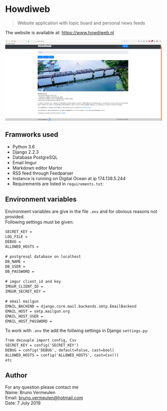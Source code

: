 # Howdiweb
>Website application with topic board and personal news feeds

The website is available at: https://www.howdiweb.nl  

![](howdiweb_screenshot.png)

## Framworks used
- Python 3.6
- Django 2.2.3
- Database PostgreSQL
- Email Imgur
- Markdown editor Martor
- RSS feed through Feedparser
- Instance is running on Digital Ocean at ip 174.138.5.244
- Requirements are listed in `requirements.txt`:

## Environment variables
Environment variables are give in the file `.env` and for obvious reasons not provided.   
Following settings must be given:
```
SECRET_KEY =
LOG_FILE =
DEBUG =
ALLOWED_HOSTS =
 
# postgresql database on localhost
DB_NAME =
DB_USER =
DB_PASSWORD =

# imgur client_id and key
IMGUR_CLIENT_ID =
IMGUR_SECRET_KEY =
 
# email mailgun
EMAIL_BACKEND = django.core.mail.backends.smtp.EmailBackend
EMAIL_HOST = smtp.mailgun.org
EMAIL_HOST_USER =
EMAIL_HOST_PASSWORD =
```
To work with `.env` the add the follwing settings in Django `settings.py`:
```
from decouple import config, Csv
SECRET_KEY = config('SECRET_KEY')
DEBUG = config('DEBUG', default=False, cast=bool)
ALLOWED_HOSTS = config('ALLOWED_HOSTS', cast=Csv())
etc
```

## Author
For any question please contact me  
Name: Bruno Vermeulen  
Email: bruno.vermeulen@hotmail.com  
Date: 7 July 2019  
